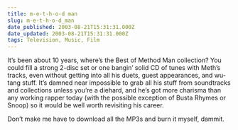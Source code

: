 ```yaml
---
title: m-e-t-h-o-d man
slug: m-e-t-h-o-d_man
date_published: 2003-08-21T15:31:31.000Z
date_updated: 2003-08-21T15:31:31.000Z
tags: Television, Music, Film
---
```


It’s been about 10 years, where’s the Best of Method Man collection? You could fill a strong 2-disc set or one bangin’ solid CD of tunes with Meth’s tracks, even without getting into all his duets, guest appearances, and wu-tang stuff. It’s damned near impossible to grab all his stuff from soundtracks and collections unless you’re a diehard, and he’s got more charisma than any working rapper today (with the possible exception of Busta Rhymes or Snoop) so it would be well worth revisiting his career.

Don’t make me have to download all the MP3s and burn it myself, dammit.
